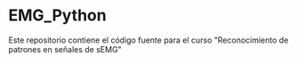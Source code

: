 # EMG_Python
Este repositorio contiene el código fuente para el curso "Reconocimiento de patrones en señales de sEMG"
